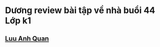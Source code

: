 # Dương review bài tập về nhà buổi 44 Lớp k1

## [Luu Anh Quan](https://github.com/anhquan2211/F8-OFFLINE/tree/main/f8-offline-day44)
